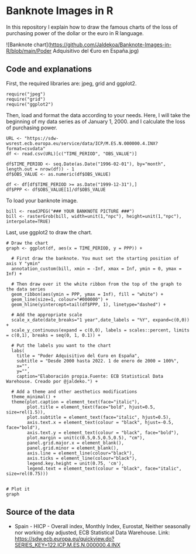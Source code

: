 # Banknote Images in R
In this repository I explain how to draw the famous charts of the loss of purchasing power of the dollar or the euro in R language.

![Banknote chart](https://github.com/Jaldekoa/Banknote-Images-in-R/blob/main/Poder Adquisitivo del €uro en España.jpg)

## Code and explanations
First, the required libraries are: jpeg, grid and ggplot2.

```
require("jpeg")
require("grid")
require("ggplot2")
```

Then, load and format the data according to your needs. Here, I will take the beginning of my data series as of January 1, 2000. and I calculate the loss of purchasing power.

```
URL <- "https://sdw-wsrest.ecb.europa.eu/service/data/ICP/M.ES.N.000000.4.INX?format=csvdata"
df <- read.csv(URL)[c("TIME_PERIOD", "OBS_VALUE")]

df$TIME_PERIOD <- seq.Date(as.Date("1996-02-01"), by="month", length.out = nrow(df)) - 1
df$OBS_VALUE <- as.numeric(df$OBS_VALUE)

df <- df[df$TIME_PERIOD >= as.Date("1999-12-31"),]
df$PPP <- df$OBS_VALUE[1]/df$OBS_VALUE
```

To load your banknote image.

```
bill <- readJPEG("### YOUR BANKNOTE PICTURE ###")
bill <- rasterGrob(bill, width=unit(1,"npc"), height=unit(1,"npc"), interpolate=TRUE)  
```

Last, use ggplot2 to draw the chart.

```
# Draw the chart
graph <- ggplot(df, aes(x = TIME_PERIOD, y = PPP)) +
  
  # First draw the banknote. You must set the starting position of axis Y "ymin"
  annotation_custom(bill, xmin = -Inf, xmax = Inf, ymin = 0, ymax = Inf) +
  
  # Then draw over it the white ribbon from the top of the graph to the data series
  geom_ribbon(aes(ymin = PPP, ymax = Inf), fill = "white") +
  geom_line(size=1, colour="#000000") +
  geom_hline(yintercept=tail(df$PPP, 1), linetype="dashed") + 
  
  # Add the appropriate scale
  scale_x_date(date_breaks="1 year",date_labels = "%Y", expand=c(0,0)) +
  scale_y_continuous(expand = c(0,0), labels = scales::percent, limits = c(0,1), breaks = seq(0, 1, 0.1)) +
  
  # Put the labels you want to the chart
  labs(
    title = "Poder Adquisitivo del €uro en España",
    subtitle = "Desde 2000 hasta 2022. 1 de enero de 2000 = 100%",
    x="",
    y="",
    caption="Elaboración propia.Fuente: ECB Statistical Data Warehouse. Creado por @jaldeko.") +
   
  # Add a theme and other aesthetics modifications
  theme_minimal() +
  theme(plot.caption = element_text(face="italic"), 
        plot.title = element_text(face="bold", hjust=0.5, size=rel(1.5)),
        plot.subtitle = element_text(face="italic", hjust=0.5),
        axis.text.x = element_text(colour = "black", hjust=-0.5, face="bold"),
        axis.text.y = element_text(colour = "black", face="bold"),
        plot.margin = unit(c(0.5,0.5,0.5,0.5), "cm"),
        panel.grid.major.x = element_blank(),
        panel.grid.minor = element_blank(),
        axis.line = element_line(colour="black"),
        axis.ticks = element_line(colour="black"),
        legend.key.height = unit(0.75, 'cm'),
        legend.text = element_text(colour = "black", face="italic", size=rel(0.75)))


# Plot it
graph
```

## Source of the data
 - Spain - HICP - Overall index, Monthly Index, Eurostat, Neither seasonally nor working day adjusted, ECB Statistical Data Warehouse. Link: https://sdw.ecb.europa.eu/quickview.do?SERIES_KEY=122.ICP.M.ES.N.000000.4.INX
